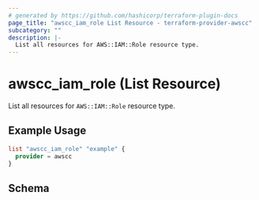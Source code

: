 ```yaml
---
# generated by https://github.com/hashicorp/terraform-plugin-docs
page_title: "awscc_iam_role List Resource - terraform-provider-awscc"
subcategory: ""
description: |-
  List all resources for AWS::IAM::Role resource type.
---
```


# awscc_iam_role (List Resource)

List all resources for `AWS::IAM::Role` resource type.

## Example Usage

```terraform
list "awscc_iam_role" "example" {
  provider = awscc
}
```

<!-- schema generated by tfplugindocs -->
## Schema
